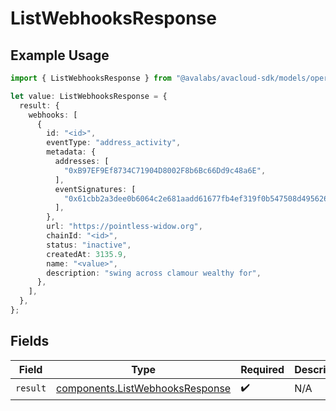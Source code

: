 # ListWebhooksResponse

## Example Usage

```typescript
import { ListWebhooksResponse } from "@avalabs/avacloud-sdk/models/operations";

let value: ListWebhooksResponse = {
  result: {
    webhooks: [
      {
        id: "<id>",
        eventType: "address_activity",
        metadata: {
          addresses: [
            "0xB97EF9Ef8734C71904D8002F8b6Bc66Dd9c48a6E",
          ],
          eventSignatures: [
            "0x61cbb2a3dee0b6064c2e681aadd61677fb4ef319f0b547508d495626f5a62f64",
          ],
        },
        url: "https://pointless-widow.org",
        chainId: "<id>",
        status: "inactive",
        createdAt: 3135.9,
        name: "<value>",
        description: "swing across clamour wealthy for",
      },
    ],
  },
};
```

## Fields

| Field                                                                              | Type                                                                               | Required                                                                           | Description                                                                        |
| ---------------------------------------------------------------------------------- | ---------------------------------------------------------------------------------- | ---------------------------------------------------------------------------------- | ---------------------------------------------------------------------------------- |
| `result`                                                                           | [components.ListWebhooksResponse](../../models/components/listwebhooksresponse.md) | :heavy_check_mark:                                                                 | N/A                                                                                |